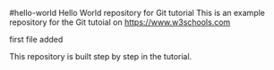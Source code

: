 #hello-world
Hello World repository for Git tutorial
This is an example repository for the Git tutoial on https://www.w3schools.com

first file added

This repository is built step by step in the tutorial.
